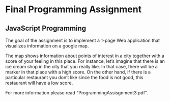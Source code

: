 # Final Programming Assignment

## JavaScript Programming

The goal of the assignment is to implement a 1-page Web application that visualizes information on a google map.

The map shows information about points of interest in a city together with a score of your feeling in this place. For instance, let’s imagine that there is an ice cream shop in the city that you really like. In that case, there will be a marker in that place with a high score. On the other hand, if there is a particular restaurant you don’t like since the food is not good, this restaurant will have a low score.

For more information please read "ProgrammingAssisgnment3.pdf".
